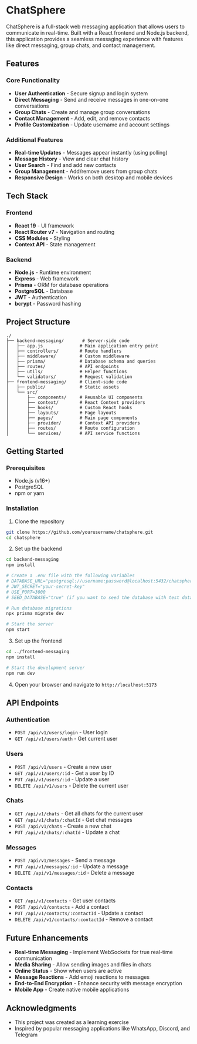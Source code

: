 # ChatSphere

ChatSphere is a full-stack web messaging application that allows users to communicate in real-time. Built with a React frontend and Node.js backend, this application provides a seamless messaging experience with features like direct messaging, group chats, and contact management.

## Features

### Core Functionality
- **User Authentication** - Secure signup and login system
- **Direct Messaging** - Send and receive messages in one-on-one conversations
- **Group Chats** - Create and manage group conversations
- **Contact Management** - Add, edit, and remove contacts
- **Profile Customization** - Update username and account settings

### Additional Features
- **Real-time Updates** - Messages appear instantly (using polling)
- **Message History** - View and clear chat history
- **User Search** - Find and add new contacts
- **Group Management** - Add/remove users from group chats
- **Responsive Design** - Works on both desktop and mobile devices

## Tech Stack

### Frontend
- **React 19** - UI framework
- **React Router v7** - Navigation and routing
- **CSS Modules** - Styling
- **Context API** - State management

### Backend
- **Node.js** - Runtime environment
- **Express** - Web framework
- **Prisma** - ORM for database operations
- **PostgreSQL** - Database
- **JWT** - Authentication
- **bcrypt** - Password hashing

## Project Structure

```
./
├── backend-messaging/       # Server-side code
│   ├── app.js              # Main application entry point
│   ├── controllers/        # Route handlers
│   ├── middleware/         # Custom middleware
│   ├── prisma/             # Database schema and queries
│   ├── routes/             # API endpoints
│   ├── utils/              # Helper functions
│   └── validators/         # Request validation
├── frontend-messaging/     # Client-side code
│   ├── public/             # Static assets
│   └── src/
│       ├── components/     # Reusable UI components
│       ├── context/        # React Context providers
│       ├── hooks/          # Custom React hooks
│       ├── layouts/        # Page layouts
│       ├── pages/          # Main page components
│       ├── provider/       # Context API providers
│       ├── routes/         # Route configuration
│       └── services/       # API service functions
```

## Getting Started

### Prerequisites
- Node.js (v16+)
- PostgreSQL
- npm or yarn

### Installation

1. Clone the repository
```bash
git clone https://github.com/yourusername/chatsphere.git
cd chatsphere
```

2. Set up the backend
```bash
cd backend-messaging
npm install

# Create a .env file with the following variables
# DATABASE_URL="postgresql://username:password@localhost:5432/chatsphere"
# JWT_SECRET="your-secret-key"
# USE_PORT=3000
# SEED_DATABASE="true" (if you want to seed the database with test data)

# Run database migrations
npx prisma migrate dev

# Start the server
npm start
```

3. Set up the frontend
```bash
cd ../frontend-messaging
npm install

# Start the development server
npm run dev
```

4. Open your browser and navigate to `http://localhost:5173`

## API Endpoints

### Authentication
- `POST /api/v1/users/login` - User login
- `GET /api/v1/users/auth` - Get current user

### Users
- `POST /api/v1/users` - Create a new user
- `GET /api/v1/users/:id` - Get a user by ID
- `PUT /api/v1/users/:id` - Update a user
- `DELETE /api/v1/users` - Delete the current user

### Chats
- `GET /api/v1/chats` - Get all chats for the current user
- `GET /api/v1/chats/:chatId` - Get chat messages
- `POST /api/v1/chats` - Create a new chat
- `PUT /api/v1/chats/:chatId` - Update a chat

### Messages
- `POST /api/v1/messages` - Send a message
- `PUT /api/v1/messages/:id` - Update a message
- `DELETE /api/v1/messages/:id` - Delete a message

### Contacts
- `GET /api/v1/contacts` - Get user contacts
- `POST /api/v1/contacts` - Add a contact
- `PUT /api/v1/contacts/:contactId` - Update a contact
- `DELETE /api/v1/contacts/:contactId` - Remove a contact

## Future Enhancements

- **Real-time Messaging** - Implement WebSockets for true real-time communication
- **Media Sharing** - Allow sending images and files in chats
- **Online Status** - Show when users are active
- **Message Reactions** - Add emoji reactions to messages
- **End-to-End Encryption** - Enhance security with message encryption
- **Mobile App** - Create native mobile applications

## Acknowledgments

- This project was created as a learning exercise
- Inspired by popular messaging applications like WhatsApp, Discord, and Telegram
